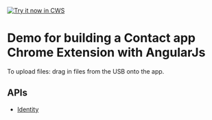 <a target="_blank" href="https://chrome.google.com/webstore/detail/jpabeekbjicamajjcfejnochhmlbpgjh">![Try it now in CWS](https://raw.github.com/GoogleChrome/chrome-app-samples/master/tryitnowbutton.png "Click here to install this sample from the Chrome Web Store")</a>


# Demo for building a Contact app Chrome Extension with AngularJs

To upload files: drag in files from the USB onto the app.

## APIs

* [Identity](http://developer.chrome.com/apps/identity.html)
